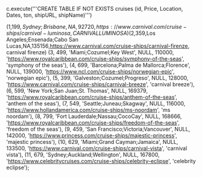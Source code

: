 
c.execute('''CREATE TABLE IF NOT EXISTS cruises
            (id, Price, Location, Dates, ton, shipURL, shipName)''')

(1,$199,Sydney;Brisbane,NA,92720,https://www.carnival.com/cruise-ships/carnival-luminosa, CARNIVAL LUMINOSA)
(2,$359,Los Angeles;Ensenada;Cabo San Lucas,NA,135156,https://www.carnival.com/cruise-ships/carnival-firenze, carnival firenze)
(3, 499, 'Miami;Cozumel;Key West', NULL, 110000, 'https://www.royalcaribbean.com/cruise-ships/symphony-of-the-seas', 'symphony of the seas'),
(4, 699, 'Barcelona;Palma de Mallorca;Florence', NULL, 139000, 'https://www.ncl.com/cruise-ships/norwegian-epic', 'norwegian epic'),
(5, 399, 'Galveston;Cozumel;Progreso', NULL, 128000, 'https://www.carnival.com/cruise-ships/carnival-breeze', 'carnival breeze'),
(6, 599, 'New York;San Juan;St. Thomas', NULL, 169379, 'https://www.royalcaribbean.com/cruise-ships/anthem-of-the-seas', 'anthem of the seas'),
(7, 549, 'Seattle;Juneau;Skagway', NULL, 116000, 'https://www.hollandamerica.com/cruise-ships/ms-noordam', 'ms noordam'),
(8, 799, 'Fort Lauderdale;Nassau;CocoCay', NULL, 168666, 'https://www.royalcaribbean.com/cruise-ships/freedom-of-the-seas', 'freedom of the seas'),
(9, 459, 'San Francisco;Victoria;Vancouver', NULL, 142000, 'https://www.princess.com/cruise-ships/majestic-princess', 'majestic princess'),
(10, 629, 'Miami;Grand Cayman;Jamaica', NULL, 133500, 'https://www.carnival.com/cruise-ships/carnival-vista', 'carnival vista'),
(11, 679, 'Sydney;Auckland;Wellington', NULL, 167800, 'https://www.celebritycruises.com/cruise-ships/celebrity-eclipse', 'celebrity eclipse');
